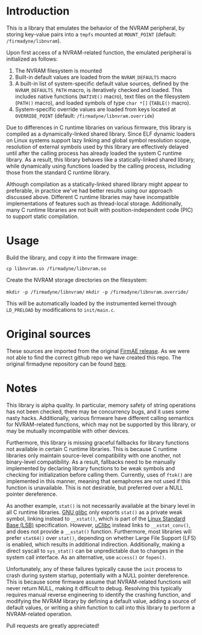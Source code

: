 Introduction
============

This is a library that emulates the behavior of the NVRAM peripheral, by
storing key-value pairs into a `tmpfs` mounted at `MOUNT_POINT` (default:
`/firmadyne/libnvram`).

Upon first access of a NVRAM-related function, the emulated peripheral is
initialized as follows:

1. The NVRAM filesystem is mounted
2. Built-in default values are loaded from the `NVRAM_DEFAULTS` macro
3. A built-in list of system-specific default value sources, defined by
   the `NVRAM_DEFAULTS_PATH` macro, is iteratively checked and loaded. This
   includes native functions (`NATIVE()` macro), text files on the filesystem
   (`PATH()` macro), and loaded symbols of type `char *[]` (`TABLE()` macro).
4. System-specific override values are loaded from keys located at
   `OVERRIDE_POINT` (default: `/firmadyne/libnvram.override`)

Due to differences in C runtime libraries on various firmware, this library
is compiled as a dynamically-linked shared library. Since ELF dynamic loaders
on Linux systems support lazy linking and global symbol resolution scope,
resolution of external symbols used by this library are effectively delayed
until after the calling process has already loaded the system C runtime library.
As a result, this library behaves like a statically-linked shared library, while
dynamically using functions loaded by the calling process, including
those from the standard C runtime library.

Although compilation as a statically-linked shared library might appear to
preferable, in practice we've had better results using our approach discussed
above. Different C runtime libraries may have incompatible implementations of
features such as thread-local storage. Additionally, many C runtime libraries
are not built with position-independent code (PIC) to support static
compilation.

Usage
=====

Build the library, and copy it into the firmware image:

`cp libnvram.so /firmadyne/libnvram.so`

Create the NVRAM storage directories on the filesystem:

`mkdir -p /firmadyne/libnvram/`
`mkdir -p /firmadyne/libnvram.override/`

This will be automatically loaded by the instrumented kernel through
`LD_PRELOAD` by modifications to `init/main.c`.

Original sources
=====
These sources are imported from the original [FirmAE release](https://github.com/pr0v3rbs/FirmAE/archive/refs/tags/v1.0.zip). As we were not 
able to find the correct github repo we have created this repo. The 
original firmadyne repository can be found [here](https://github.com/firmadyne/libnvram).


Notes
=====

This library is alpha quality. In particular, memory safety of string
operations has not been checked, there may be concurrency bugs, and it uses
some nasty hacks. Additionally, various firmware have different calling
semantics for NVRAM-related functions, which may not be supported by this
library, or may be mutually incompatible with other devices.

Furthermore, this library is missing graceful fallbacks for library
functions not available in certain C runtime libraries. This is because C
runtime libraries only maintain source-level compatibility with one another,
not binary-level compatibility. As a result, fallbacks need to be manually
implemented by declaring library functions to be weak symbols and checking for
initialization before calling them. Currently, uses of `ftok()` are implemented
in this manner, meaning that semaphores are not used if this function is
unavailable. This is not desirable, but preferred over a NULL pointer
dereference.

As another example, `stat()` is not necessarily available at the binary level
in all C runtime libraries. [GNU glibc](https://www.gnu.org/software/libc/)
only exports `stat()` as a private weak symbol, linking instead to `__xstat()`,
which is part of the
[Linux Standard Base (LSB)](http://refspecs.linuxfoundation.org/lsb.shtml)
specification. However, [uClibc](https://uclibc.org/) instead links to
`__xstat_conv()`, and does not provide a `__xstat()` function. Furthermore,
most libraries will prefer `stat64()` over `stat()`, depending on whether
Large File Support (LFS) is enabled, which results in additional indirection.
Additionally, making a direct syscall to `sys_stat()` can be unpredictable due
to changes in the system call interface. As an alternative, use `access()` or
`fopen()`.

Unfortunately, any of these failures typically cause the `init` process to crash
during system startup, potentially with a NULL pointer dereference. This is
because some firmware assume that NVRAM-related functions will never
return NULL, making it difficult to debug. Resolving this typically requires
manual reverse engineering to identify the crashing function, and modifying
the NVRAM library by defining a default value, adding a source of default
values, or writing a shim function to call into this library to perform a
NVRAM-related operation.

Pull requests are greatly appreciated!
